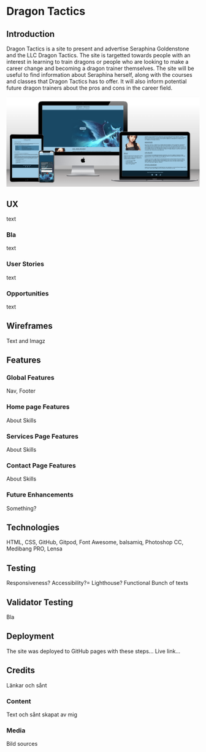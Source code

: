 # Dragon Tactics
## Introduction
Dragon Tactics is a site to present and advertise Seraphina Goldenstone and the LLC Dragon Tactics. The site is targetted towards people with an interest in learning to train dragons or people who are looking to make a career change and becoming a dragon trainer themselves. The site will be useful to find information about Seraphina herself, along with the courses and classes that Dragon Tactics has to offer. It will also inform potential future dragon trainers about the pros and cons in the career field.

![Responsive Screenshot Mockup](assets/media/mockup.png)

## UX
text
### Bla
text
### User Stories
text
### Opportunities
text
## Wireframes
Text and Imagz
## Features
### Global Features
Nav, Footer
### Home page Features
About Skills
### Services Page Features
About Skills
### Contact Page Features
About Skills
### Future Enhancements
Something?
## Technologies
HTML, CSS, GitHub, Gitpod, Font Awesome, balsamiq, Photoshop CC, Medibang PRO, Lensa
## Testing
Responsiveness? 
Accessibility?=
Lighthouse?
Functional
Bunch of texts
## Validator Testing
Bla
## Deployment
The site was deployed to GitHub pages with these steps...
Live link...
## Credits
Länkar och sånt
### Content
Text och sånt skapat av mig
### Media
Bild sources